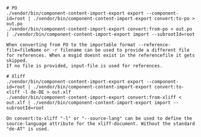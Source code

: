     # PO
    ./vendor/bin/component-content-import-export export --component-id=root | ./vendor/bin/component-content-import-export convert:to-po > out.po
    ./vendor/bin/component-content-import-export convert:from-po < out.po | ./vendor/bin/component-content-import-export import --subrootId=root
    
    When converting from PO to the importable format --reference-file=fileName or -r filename can be used to provide a different file for references. When a msgid doesnt exist in the referencefile it gets skipped.
    If no file is provided, input-file is used for references.
    
    # Xliff
    ./vendor/bin/component-content-import-export export --component-id=root | ./vendor/bin/component-content-import-export convert:to-xliff -l de-DE > out.xlf
    ./vendor/bin/component-content-import-export convert:from-xliff < out.xlf | ./vendor/bin/component-content-import-export import --subrootId=root
    
    On convert:to-xliff "-l" or "--source-lang" can be used to define the source-language attribute for the xliff-document. Without the standard "de-AT" is used.
    

